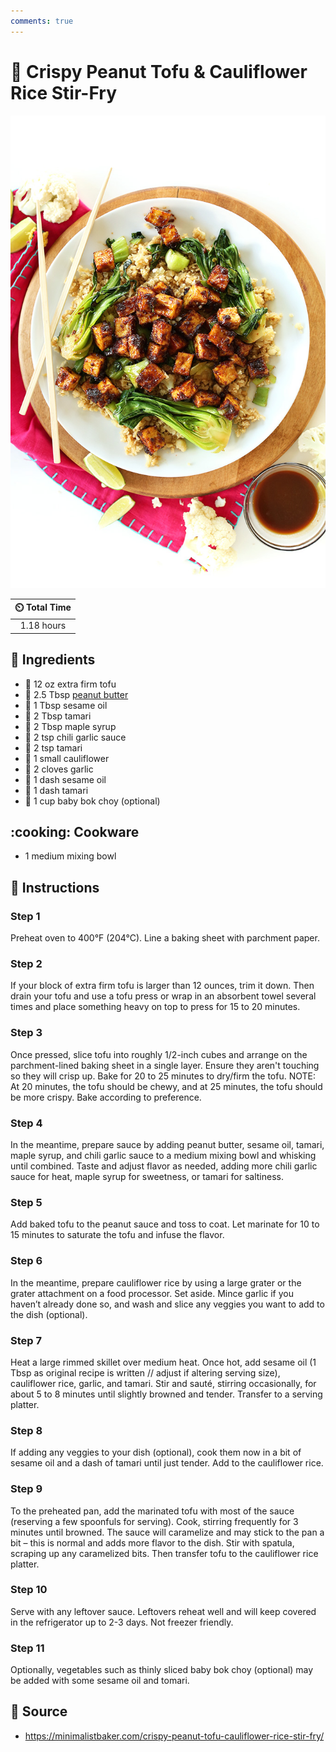 ```yaml
---
comments: true
---
```

# :peanuts: Crispy Peanut Tofu & Cauliflower Rice Stir-Fry

![Crispy Peanut Tofu & Cauliflower Rice Stir-Fry](../assets/images/crispy-peanut-tofu-&-cauliflower-rice-stir-fry.jpg)

| :timer_clock: Total Time |
|:-----------------------: |
| 1.18 hours |

## :salt: Ingredients

- :custard: 12 oz extra firm tofu
- :peanuts: 2.5 Tbsp [peanut butter][1]
- :takeout_box: 1 Tbsp sesame oil
- :takeout_box: 2 Tbsp tamari
- :maple_leaf: 2 Tbsp maple syrup
- :garlic: 2 tsp chili garlic sauce
- :takeout_box: 2 tsp tamari
- :broccoli: 1 small cauliflower
- :garlic: 2 cloves garlic
- :takeout_box: 1 dash sesame oil
- :takeout_box: 1 dash tamari
- :leafy_green: 1 cup baby bok choy (optional)

## :cooking: Cookware

- 1 medium mixing bowl

## :pencil: Instructions

### Step 1

Preheat oven to 400°F (204°C). Line a baking sheet with parchment paper.

### Step 2

If your block of extra firm tofu is larger than 12 ounces, trim it down. Then drain your tofu and use a tofu press or
wrap in an absorbent towel several times and place something heavy on top to press for 15 to 20 minutes.

### Step 3

Once pressed, slice tofu into roughly 1/2-inch cubes and arrange on the parchment-lined baking sheet in a single layer.
Ensure they aren't touching so they will crisp up. Bake for 20 to 25 minutes to dry/firm the tofu. NOTE: At 20 minutes,
the tofu should be chewy, and at 25 minutes, the tofu should be more crispy. Bake according to preference.

### Step 4

In the meantime, prepare sauce by adding peanut butter, sesame oil, tamari, maple syrup, and chili garlic sauce to a
medium mixing bowl and whisking until combined. Taste and adjust flavor as needed, adding more chili garlic sauce for
heat, maple syrup for sweetness, or tamari for saltiness.

### Step 5

Add baked tofu to the peanut sauce and toss to coat. Let marinate for 10 to 15 minutes to saturate the tofu and infuse
the flavor.

### Step 6

In the meantime, prepare cauliflower rice by using a large grater or the grater attachment on a food processor. Set
aside. Mince garlic if you haven’t already done so, and wash and slice any veggies you want to add to the dish
(optional).

### Step 7

Heat a large rimmed skillet over medium heat. Once hot, add sesame oil (1 Tbsp as original recipe is written // adjust
if altering serving size), cauliflower rice, garlic, and tamari. Stir and sauté, stirring occasionally, for about 5 to
8 minutes until slightly browned and tender. Transfer to a serving platter.

### Step 8

If adding any veggies to your dish (optional), cook them now in a bit of sesame oil and a dash of tamari until just
tender. Add to the cauliflower rice.

### Step 9

To the preheated pan, add the marinated tofu with most of the sauce (reserving a few spoonfuls for serving). Cook,
stirring frequently for 3 minutes until browned. The sauce will caramelize and may stick to the pan a bit – this is
normal and adds more flavor to the dish. Stir with spatula, scraping up any caramelized bits. Then transfer tofu to the
cauliflower rice platter.

### Step 10

Serve with any leftover sauce. Leftovers reheat well and will keep covered in the refrigerator up to 2-3 days. Not
freezer friendly.

### Step 11

Optionally, vegetables such as thinly sliced baby bok choy (optional) may be added with some sesame oil and tomari.

## :link: Source

- <https://minimalistbaker.com/crispy-peanut-tofu-cauliflower-rice-stir-fry/>

[1]: <../ingredients/peanut-butter.md>
